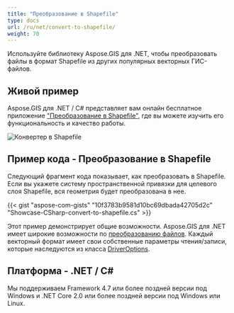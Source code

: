 ```yaml
---
title: "Преобразование в Shapefile"
type: docs
url: /ru/net/convert-to-shapefile/
weight: 70
---
```


Используйте библиотеку Aspose.GIS для .NET, чтобы преобразовать файлы в формат Shapefile из других популярных векторных ГИС-файлов.

## **Живой пример**

Aspose.GIS для .NET / C# представляет вам онлайн бесплатное приложение ["Преобразование в Shapefile"](https://products.aspose.app/gis/conversion/convert-to-shapefile), где вы можете изучить его функциональность и качество работы.

![Конвертер в Shapefile](conversion.png)

## **Пример кода - Преобразование в Shapefile**

Следующий фрагмент кода показывает, как преобразовать в Shapefile. Если вы укажете систему пространственной привязки для целевого слоя Shapefile, вся геометрия будет преобразована в нее. 

{{< gist "aspose-com-gists" "10f3783b9581d10bc69dbada42705d2c" "Showcase-CSharp-convert-to-shapefile.cs" >}}

Этот пример демонстрирует общие возможности. Aspose.GIS для .NET имеет широкие возможности по [преобразованию файлов](https://docs.aspose.com/gis/net/vector-layers/). Каждый векторный формат имеет свои собственные параметры чтения/записи, которые наследуются из класса [DriverOptions](https://reference.aspose.com/gis/net/aspose.gis/driveroptions).

## **Платформа - .NET / C#**

Мы поддерживаем Framework 4.7 или более поздней версии под Windows и .NET Core 2.0 или более поздней версии под Windows или Linux.
